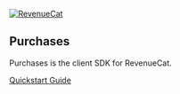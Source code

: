 [![RevenueCat](https://s3.amazonaws.com/www.revenuecat.com/assets/images/logo_red200.png)](https://www.revenuecat.com)
## Purchases

Purchases is the client SDK for RevenueCat.

[Quickstart Guide](https://docs.revenuecat.com/v2.1/docs/)
